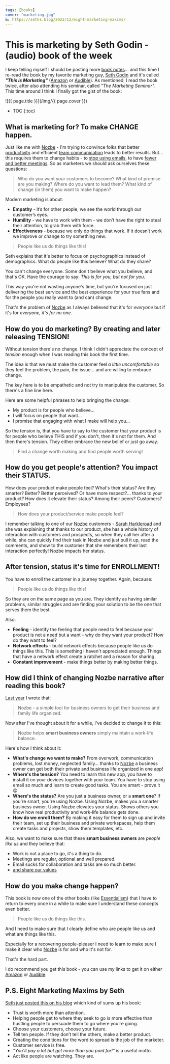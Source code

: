 ```yaml
---
tags: [books]
cover: "marketing.jpg"
m: https://seths.blog/2023/12/eight-marketing-maxims/
---
```


# This is marketing by Seth Godin - (audio) book of the week

I keep telling myself I should be posting more [book notes](/books/)… and this time I re-read the book by my favorite marketing guy, [Seth Godin](/seth-godin-interview-for-productive-magazine-10/) and it's called ***"This is Marketing"*** ([Amazon][am] or [Audible][au]). As mentioned, I read the book twice, after also attending his seminar, called *"The Marketing Seminar"*. This time around I think I finally got the gist of the book:

<!--More-->

![{{ page.title }}](/img/{{ page.cover }})

* TOC
{:toc}

## What is marketing for? To make CHANGE happen.

Just like me with [Nozbe][n] - I'm trying to convince folks that better [productivity](/productivity) and efficient [team communication](/task/) leads to better results. But… this requires them to change habits - to [stop using emails](/emailban/), to have [fewer and better meetings](/noofficefm-17/). So as marketers we should ask ourselves these questions:

> Who do you want your customers to become? What kind of promise are you making? Where do you want to lead them? What kind of change (in them) you want to make happen?

Modern marketing is about:

- **Empathy** - it’s for other people, we see the world through our customer’s eyes.
- **Humility** - we have to work with them - we don’t have the right to steal their attention, to grab them with force.
- **Effectiveness** - because we only do things that work. If it doesn’t work we improve or change to try something new.

> People like us do things like this!

Seth explains that it's better to focus on psychographics instead of demographics. What do people like this believe? What do they share?

You can't change everyone. Some don't believe what you believe, and that's OK. Have the courage to say: *This is for you, but not for you*.

This way you're not wasting anyone's time, but you're focused on just delivering the best service and the best experience for your true fans and for the people you really want to (and can) change. 

That's the problem of [Nozbe][n] as I always believed that it's for *everyone* but if it's for *everyone, it's for no one*.

## How do you do marketing? By creating and later releasing TENSION!

Without tension there's no change. I think I didn't appreciate the concept of *tension* enough when I was reading this book the first time.

The idea is that we must make the customer feel *a little uncomfortable* so they feel the problem, the pain, the issue… and are willing to embrace change.

The key here is to be empathetic and not try to manipulate the customer. So there's a fine line here.

Here are some helpful phrases to help bringing the change:

- My product is for people who believe…
- I will focus on people that want…
- I promise that engaging with what I make will help you…

So the tension is, that you have to say to the customer that your product is for people who believe THIS and if you don't, then it's not for them. And then there's tension. They either embrace the new belief or just go away.

> Find a change worth making and find people worth serving!

## How do you get people's attention? You impact their STATUS.

How does your product make people feel? What's their status? Are they smarter? Better? Better perceived? Or have more respect?… thanks to your product? How does it elevate their status? Among their peers? Customers? Employees?

> How does your product/service make people feel?

I remember talking to one of our [Nozbe][n] customers - [Sarah Harkleroad](/sarah/) and she was explaining that thanks to our product, she has a whole history of interaction with customers and prospects, so when they call her after a while, she can quickly find their task in Nozbe and just pull it up, read the comments, and show to the customer that she remembers their last interaction perfectly! Nozbe impacts her status.

## After tension, status it's time for ENROLLMENT!

You have to enroll the customer in a journey together. Again, because:

> People like us do things like this!

So they are on the same page as you are. They identify as having similar problems, similar struggles and are finding your solution to be the one that serves them the best.

Also:

- **Feeling** - identify the feeling that people need to feel because your product is not a need but a want - why do they want your product? How do they want to feel?
- **Network effects** - build network effects because people like us do things like this. This is something I haven't appreciated enough. Things that have a network effect create a ratchet and a reason for sharing.
- **Constant improvement** - make things better by making better things.

## How did I think of changing Nozbe narrative after reading this book?

[Last year](/nozbe16) I wrote that:

> Nozbe - a simple tool for business owners to get their business and family life organized.

Now after I've thought about it for a while, I've decided to change it to this:

> Nozbe helps **smart business owners** simply maintain a work-life balance.

Here's how I think about it:

- **What's change we want to make?** From overwork, communication problems, lost money, neglected family… thanks to [Nozbe][n] a business owner can get both their private and business life organized in one app!
- **Where's the tension?** You need to learn this new app, you have to install it on your devices together with your team. You have to stop using email so much and learn to create good tasks. You are smart - prove it 😜
- **Where's the status?** Are you just a business owner, or a **smart one**? If you're smart, you're using Nozbe. Using Nozbe, makes you a smarter business owner. Using Nozbe elevates your status. Shows others you know how real productivity and work-life balance gets done.
- **How do we enroll them?** By making it easy for them to sign up and invite their team, set up their business and private workspaces, help them create tasks and projects, show them templates, etc.

Also, we want to make sure that these **smart business owners** are *people like us* and they believe that:

- Work is not a place to go, it's a thing to do.
- Meetings are regular, optional and well prepared.
- Email sucks for collaboration and tasks are so much better.
- [and share our values](/nozbe-values/)

## How do you make change happen?

This book is now one of the other books (like [Essentialism](/essentialist/)) that I have to return to every once in a while to make sure I understand these concepts even better.

> People like us do things like this.

And I need to make sure that I clearly define who are people like us and what are things like this.

Especially for a recovering people-pleaser I need to learn to make sure I make it clear who [Nozbe][n] is for and who it's not for.

That's the hard part.

I do recommend you get this book - you can use my links to get it on either [Amazon][am] or [Audible][au].

## P.S. Eight Marketing Maxims by Seth

[Seth just posted this on his blog](https://seths.blog/2023/12/eight-marketing-maxims/) which kind of sums up his book:

- Trust is worth more than attention.
- Helping people get to where they seek to go is more effective than hustling people to persuade them to go where you’re going.
- Choose your customers, choose your future.
- Tell ten people. If they don’t tell the others, make a better product.
- Creating the conditions for the word to spread is the job of the marketer.
- Customer service is free.
- *“You’ll pay a lot but get more than you paid for!”* is a useful motto.
- Act like people are watching. They are.


[am]: https://www.amazon.com/dp/0241370140?tag=sliwinski-20
[au]: https://www.audible.com/pd/B07DKSPL43?tag=sliwinski-20


[n]: https://michael.gratis/nozbe
[np]: https://michael.gratis/nozbepersonal